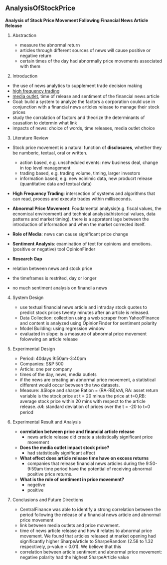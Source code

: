 ## AnalysisOfStockPrice
**Analysis of Stock Price Movement Following
Financial News Article Release**

1. Abstraction
	- measure the abnormal return
	- articles through different sources of news will cause positive or negative return
	- certain times of the day had abnormally price movements associated with them

2. Introduction
 - the use of news analytics to supplement trade decision making
 - [high frequency trading](https://www.investopedia.com/terms/h/high-frequency-trading.asp)
 - [media outlet](https://en.wiktionary.org/wiki/media_outlet), time of release and sentiment of the financial news article
 - Goal: build a system to analyze the factors a corporation could use in conjunction with a financial news articles release to manage their stock prices
 - study the corralation of factors and theorize the determinants of causation to determin what link
 - impacts of news: choice of words, time releases, media outlet choice

3. Literature Review
 - Stock price movement is a natural function of **disclosures**, whether they be numberic, textual, oral or written. 
 	- action based, e.g. unscheduled events: new business deal, change in top level management
 	- trading based, e.g. trading volume, timing, larger investors
 	- information based, e.g. new ecinimic data, new producrt release (quantitative data and textual data)
 - **High Frequency Trading**: intersection of systems and algorithms that can read, process and execute trades within milliseconds.
 - **Abnormal Price Movement**: Foudamental analysis(e.g. fiscal values, the ecnomical environment) and technical analysis(historical values, data patterns and market timing). there is a appratent lage between the introduction of information and when the market corrected itself.
 - **Role of Media**: news can cause significant price change
 - **Sentiment Analysis**: examination of text for opinions and emotions. (positive or negative) tool OpinionFinder

 - **Research Gap**
  - relation between news and stock price
  - the timeframes is restrited, day or longer
  - no much sentiment analysis on financila news

4. System Design
	- use textual financial news article and intraday stock quotes to predict stock prices twenty minutes after an article is released.
	- Data Collection: collection using a web scraper from Yahoo!Finance and content is analyzed using OpinionFinder for sentiment polarity
	- Model Building: using regression window
	- evaluated in slope: is a measure of abnormal price movement folowwing an article release

5. Experimental Design
	- Period: 40days 9:50am-3:40pm
	- Companies: S&P 500
	- Article: one per company
	- times of the day, news, media outlets
	- if the news are creating an abnormal price movement, a statistical different would occur between the two datasets.
	- Measure: ΔSlope and sharpe Ration = (RA-RB)/𝜎𝐴, RA: asset return variable is the stock price at t = 20 minus the price at t=0,RB: average stock price within 20 mins with respect to the article release. 𝜎𝐴: standard deviation of prices over the t = -20 to t=0 period

6. Experimental Result and Analysis
	- **correlation between price and financial article release**
		- news article release did create a statistically significant price movement
	- **Does the media outlet impact stock price?**
		- had statistically significant affect
	- **What effect does article release time have on excess returns**
		- companies that release financial news articles during the 9:50-9:59am time period have the potential of receiving abnormal positive price returns.
	- **What is the role of sentiment in price movement?**
		- negetive
		- positive

7. Conclusions and Future Directions
	- CentralFinance was able to identify a strong correlation between the period following the release of a financial news article and abnormal price movement
	- link between media outlets and price movement.
	- time of news article release and how it relates to abnormal price movement. We found that articles released at market opening had significantly higher SharpeArticle to SharpeRandom (2.58 to 1.32 respectively, p-value < 0.01). We believe that this
	- correlation between article sentiment and abnormal price movement:  negative polarity had the highest SharpeArticle value 



